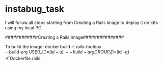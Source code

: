 # instabug_task

I will follow all steps starting from Creating a Rails Image to deploy it on k8s using my local PC


############Creating a Rails Image###############

To build the image:
docker build -t rails-toolbox \
       --build-arg USER_ID=$(id -u)  \
       --build-arg GROUP_ID=$(id -g) \
       -f Dockerfile.rails .
